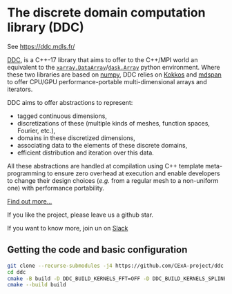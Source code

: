 # The discrete domain computation library (DDC)
<!--
Copyright (C) The DDC development team, see COPYRIGHT.md file

SPDX-License-Identifier: MIT
-->

See https://ddc.mdls.fr/

[DDC](https://ddc.mdls.fr/), is a C++-17 library that aims to offer to the C++/MPI world an equivalent to the [`xarray.DataArray`](https://xarray.pydata.org/en/stable/generated/xarray.DataArray.html)/[`dask.Array`](https://docs.dask.org/en/stable/array.html) python environment.
Where these two libraries are based on [numpy](https://numpy.org/), DDC relies on [Kokkos](https://github.com/kokkos/kokkos) and [mdspan](http://www.open-std.org/jtc1/sc22/wg21/docs/papers/2020/p0009r10.html) to offer CPU/GPU performance-portable multi-dimensional arrays and iterators.

DDC aims to offer abstractions to represent:
* tagged continuous dimensions,
* discretizations of these (multiple kinds of meshes, function spaces, Fourier, etc.),
* domains in these discretized dimensions,
* associating data to the elements of these discrete domains,
* efficient distribution and iteration over this data.

All these abstractions are handled at compilation using C++ template meta-programming to ensure zero overhead at execution and enable developers to change their design choices (*e.g.* from a regular mesh to a non-uniform one) with performance portability.

[Find out more...](https://ddc.mdls.fr/)

If you like the project, please leave us a github star.

If you want to know more, join un on [Slack](https://join.slack.com/t/ddc-lib/shared_invite/zt-14b6rjcrn-AwSfM6_arEamAKk_VgQPhg)

## Getting the code and basic configuration

```bash
git clone --recurse-submodules -j4 https://github.com/CExA-project/ddc.git
cd ddc
cmake -B build -D DDC_BUILD_KERNELS_FFT=OFF -D DDC_BUILD_KERNELS_SPLINES=OFF -D DDC_BUILD_PDI_WRAPPER=OFF
cmake --build build
```
